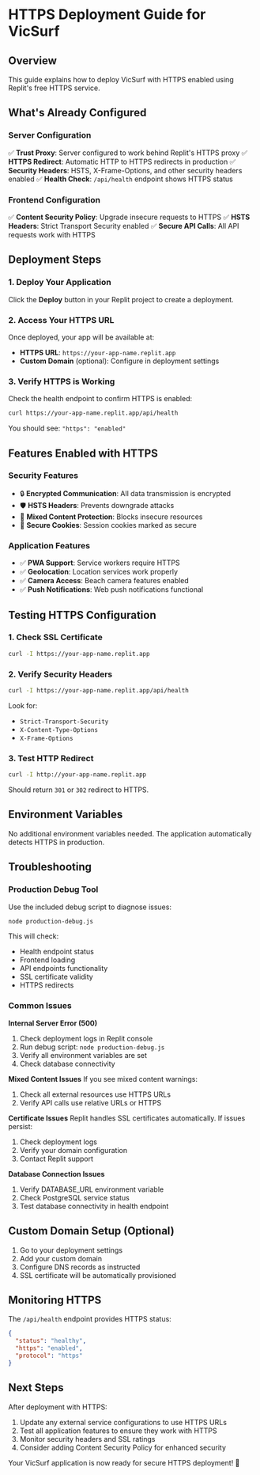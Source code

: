 # HTTPS Deployment Guide for VicSurf

## Overview
This guide explains how to deploy VicSurf with HTTPS enabled using Replit's free HTTPS service.

## What's Already Configured

### Server Configuration
✅ **Trust Proxy**: Server configured to work behind Replit's HTTPS proxy
✅ **HTTPS Redirect**: Automatic HTTP to HTTPS redirects in production
✅ **Security Headers**: HSTS, X-Frame-Options, and other security headers enabled
✅ **Health Check**: `/api/health` endpoint shows HTTPS status

### Frontend Configuration
✅ **Content Security Policy**: Upgrade insecure requests to HTTPS
✅ **HSTS Headers**: Strict Transport Security enabled
✅ **Secure API Calls**: All API requests work with HTTPS

## Deployment Steps

### 1. Deploy Your Application
Click the **Deploy** button in your Replit project to create a deployment.

### 2. Access Your HTTPS URL
Once deployed, your app will be available at:
- **HTTPS URL**: `https://your-app-name.replit.app`
- **Custom Domain** (optional): Configure in deployment settings

### 3. Verify HTTPS is Working
Check the health endpoint to confirm HTTPS is enabled:
```bash
curl https://your-app-name.replit.app/api/health
```

You should see: `"https": "enabled"`

## Features Enabled with HTTPS

### Security Features
- 🔒 **Encrypted Communication**: All data transmission is encrypted
- 🛡️ **HSTS Headers**: Prevents downgrade attacks
- 🚫 **Mixed Content Protection**: Blocks insecure resources
- 🔐 **Secure Cookies**: Session cookies marked as secure

### Application Features
- ✅ **PWA Support**: Service workers require HTTPS
- ✅ **Geolocation**: Location services work properly
- ✅ **Camera Access**: Beach camera features enabled
- ✅ **Push Notifications**: Web push notifications functional

## Testing HTTPS Configuration

### 1. Check SSL Certificate
```bash
curl -I https://your-app-name.replit.app
```

### 2. Verify Security Headers
```bash
curl -I https://your-app-name.replit.app/api/health
```

Look for:
- `Strict-Transport-Security`
- `X-Content-Type-Options`
- `X-Frame-Options`

### 3. Test HTTP Redirect
```bash
curl -I http://your-app-name.replit.app
```

Should return `301` or `302` redirect to HTTPS.

## Environment Variables
No additional environment variables needed. The application automatically detects HTTPS in production.

## Troubleshooting

### Production Debug Tool
Use the included debug script to diagnose issues:
```bash
node production-debug.js
```

This will check:
- Health endpoint status
- Frontend loading
- API endpoints functionality  
- SSL certificate validity
- HTTPS redirects

### Common Issues

**Internal Server Error (500)**
1. Check deployment logs in Replit console
2. Run debug script: `node production-debug.js`
3. Verify all environment variables are set
4. Check database connectivity

**Mixed Content Issues**
If you see mixed content warnings:
1. Check all external resources use HTTPS URLs
2. Verify API calls use relative URLs or HTTPS

**Certificate Issues**
Replit handles SSL certificates automatically. If issues persist:
1. Check deployment logs
2. Verify your domain configuration
3. Contact Replit support

**Database Connection Issues**
1. Verify DATABASE_URL environment variable
2. Check PostgreSQL service status
3. Test database connectivity in health endpoint

## Custom Domain Setup (Optional)

1. Go to your deployment settings
2. Add your custom domain
3. Configure DNS records as instructed
4. SSL certificate will be automatically provisioned

## Monitoring HTTPS

The `/api/health` endpoint provides HTTPS status:
```json
{
  "status": "healthy",
  "https": "enabled",
  "protocol": "https"
}
```

## Next Steps

After deployment with HTTPS:
1. Update any external service configurations to use HTTPS URLs
2. Test all application features to ensure they work with HTTPS
3. Monitor security headers and SSL ratings
4. Consider adding Content Security Policy for enhanced security

Your VicSurf application is now ready for secure HTTPS deployment! 🚀